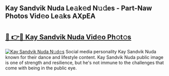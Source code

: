 ## Kay Sandvik Nuda Le𝚊k𝚎d N𝚞𝚍es - Part-Naw Photos Vid𝚎o Le𝚊ks AXpEA

# <h2><a href="http://fbey1j.evod.top/?m=Kay+Sandvik+Nuda">🔗 👉🔴 Kay Sandvik Nuda Vid𝚎o Ph𝚘t𝚘s</a></h2>

[![Kay Sandvik Nuda N𝚞d𝚎s](https://i.imgur.com/8V9OHl7.gif)](http://fbey1j.evod.top/?m=Kay+Sandvik+Nuda)
Social media personality Kay Sandvik Nuda known for their dance and lifestyle content. Kay Sandvik Nuda public image is one of strength and resilience, but he's not immune to the challenges that come with being in the public eye. 
